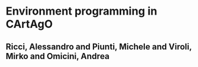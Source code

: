# Environment programming in CArtAgO
## Ricci, Alessandro and Piunti, Michele and Viroli, Mirko and Omicini, Andrea
